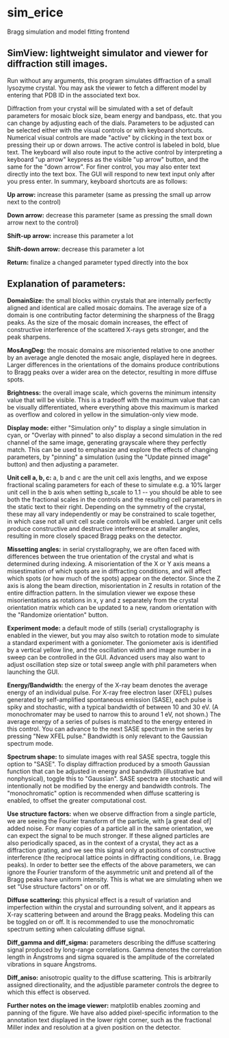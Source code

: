 # sim_erice

Bragg simulation and model fitting frontend

## SimView: lightweight simulator and viewer for diffraction still images.

Run without any arguments, this program simulates diffraction of a small lysozyme crystal. You may ask the viewer to fetch a different model by entering that PDB ID in the associated text box. 

Diffraction from your crystal will be simulated with a set of default parameters for mosaic block size, beam energy and bandpass, etc. that you can change by adjusting each of the dials. Parameters to be adjusted can be selected either with the visual controls or with keyboard shortcuts. Numerical visual controls are made "active" by clicking in the text box or pressing their up or down arrows. The active control is labeled in bold, blue text. The keyboard will also route input to the active control by interpreting a keyboard "up arrow" keypress as the visible "up arrow" button, and the same for the "down arrow". For finer control, you may also enter text directly into the text box. The GUI will respond to new text input only after you press enter. In summary, keyboard shortcuts are as follows:

**Up arrow:**           increase this parameter (same as pressing the small up arrow next to the control)

**Down arrow:**         decrease this parameter (same as pressing the small down arrow next to the control)

**Shift-up arrow:**     increase this parameter a lot

**Shift-down arrow:**   decrease this parameter a lot

**Return:**             finalize a changed parameter typed directly into the box

## Explanation of parameters:

**DomainSize:** the small blocks within crystals that are internally perfectly aligned and identical are called mosaic domains. The average size of a domain is one contributing factor determining the sharpness of the Bragg peaks. As the size of the mosaic domain increases, the effect of constructive interference of the scattered X-rays gets stronger, and the peak sharpens.

**MosAngDeg:** the mosaic domains are misoriented relative to one another by an average angle denoted the mosaic angle, displayed here in degrees. Larger differences in the orientations of the domains produce contributions to Bragg peaks over a wider area on the detector, resulting in more diffuse spots.

**Brightness:** the overall image scale, which governs the minimum intensity value that will be visible. This is a tradeoff with the maximum value that can be visually differentiated, where everything above this maximum is marked as overflow and colored in yellow in the simulation-only view mode.

**Display mode:** either "Simulation only" to display a single simulation in cyan, or "Overlay with pinned" to also display a second simulation in the red channel of the same image, generating grayscale where they perfectly match. This can be used to emphasize and explore the effects of changing parameters, by "pinning" a simulation (using the "Update pinned image" button) and then adjusting a parameter. 

**Unit cell a, b, c:** a, b and c are the unit cell axis lengths, and we expose fractional scaling parameters for each of these to simulate e.g. a 10% larger unit cell in the b axis when setting b_scale to 1.1 -- you should be able to see both the fractional scales in the controls and the resulting cell parameters in the static text to their right. Depending on the symmetry of the crystal, these may all vary independently or may be constrained to scale together, in which case not all unit cell scale controls will be enabled. Larger unit cells produce constructive and destructive interference at smaller angles, resulting in more closely spaced Bragg peaks on the detector.

**Missetting angles:** in serial crystallography, we are often faced with differences between the true orientation of the crystal and what is determined during indexing. A misorientation of the X or Y axis means a misestimation of which spots are in diffracting conditions, and will affect which spots (or how much of the spots) appear on the detector. Since the Z axis is along the beam direction, misorientation in Z results in rotation of the entire diffraction pattern. In the simulation viewer we expose these misorientations as rotations in x, y and z separately from the crystal orientation matrix which can be updated to a new, random orientation with the "Randomize orientation" button.

**Experiment mode:** a default mode of stills (serial) crystallography is enabled in the viewer, but you may also switch to rotation mode to simulate a standard experiment with a goniometer. The goniometer axis is identified by a vertical yellow line, and the oscillation width and image number in a sweep can be controlled in the GUI. Advanced users may also want to adjust oscillation step size or total sweep angle with phil parameters when launching the GUI.

**Energy/Bandwidth:** the energy of the X-ray beam denotes the average energy of an individual pulse. For X-ray free electron laser (XFEL) pulses generated by self-amplified spontaneous emission (SASE), each pulse is spiky and stochastic, with a typical bandwidth of between 10 and 30 eV. (A monochromater may be used to narrow this to around 1 eV, not shown.) The average energy of a series of pulses is matched to the energy entered in this control. You can advance to the next SASE spectrum in the series by pressing "New XFEL pulse." Bandwidth is only relevant to the Gaussian spectrum mode.

**Spectrum shape:** to simulate images with real SASE spectra, toggle this option to "SASE". To display diffraction produced by a smooth Gaussian function that can be adjusted in energy and bandwidth (illustrative but nonphysical), toggle this to "Gaussian". SASE spectra are stochastic and will intentionally not be modified by the energy and bandwidth controls. The "monochromatic" option is recommended when diffuse scattering is enabled, to offset the greater computational cost.

**Use structure factors:** when we observe diffraction from a single particle, we are seeing the Fourier transform of the particle, with [a great deal of] added noise. For many copies of a particle all in the same orientation, we can expect the signal to be much stronger. If these aligned particles are also periodically spaced, as in the context of a crystal, they act as a diffraction grating, and we see this signal only at positions of constructive interference (the reciprocal lattice points in diffracting conditions, i.e. Bragg peaks). In order to better see the effects of the above parameters, we can ignore the Fourier transform of the asymmetric unit and pretend all of the Bragg peaks have uniform intensity. This is what we are simulating when we set "Use structure factors" on or off.

**Diffuse scattering:** this physical effect is a result of variation and imperfection within the crystal and surrounding solvent, and it appears as X-ray scattering between and around the Bragg peaks. Modeling this can be toggled on or off. It is recommended to use the monochromatic spectrum setting when calculating diffuse signal.

**Diff_gamma and diff_sigma:** parameters describing the diffuse scattering signal produced by long-range correlations. Gamma denotes the correlation length in Ångstroms and sigma squared is the amplitude of the correlated vibrations in square Ångstroms.

**Diff_aniso:** anisotropic quality to the diffuse scattering. This is arbitrarily assigned directionality, and the adjustible parameter controls the degree to which this effect is observed.

**Further notes on the image viewer:** matplotlib enables zooming and panning of the figure. We have also added pixel-specific information to the annotation text displayed in the lower right corner, such as the fractional Miller index and resolution at a given position on the detector.
